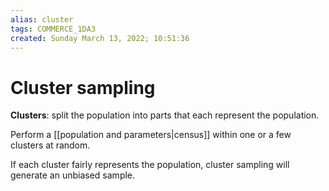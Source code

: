 ```yaml
---
alias: cluster
tags: COMMERCE_1DA3
created: Sunday March 13, 2022; 10:51:36 
---
```

# Cluster sampling
**Clusters**: split the population into parts that each represent the population.

Perform a [[population and parameters|census]] within one or a few clusters at random. 

If each cluster fairly represents the population, cluster sampling will generate an unbiased sample.